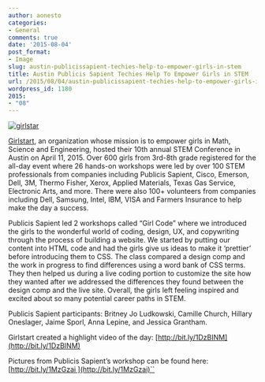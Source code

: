 ```yaml
---
author: aonesto
categories:
- General
comments: true
date: '2015-08-04'
post_format:
- Image
slug: austin-publicissapient-techies-help-to-empower-girls-in-stem
title: Austin Publicis Sapient Techies Help To Empower Girls in STEM
url: /2015/08/04/austin-publicissapient-techies-help-to-empower-girls-in-stem
wordpress_id: 1180
2015:
- "08"
---
```




[![girlstar](/uploads/2015/07/girlstar.jpeg)](/uploads/2015/07/girlstar.jpeg)

[Girlstart](http://www.girlstart.org/), an organization whose mission is to empower girls in Math, Science and Engineering, hosted their 10th annual STEM Conference in Austin on April 11, 2015. Over 600 girls from 3rd-8th grade registered for the all-day event where 26 hands-on workshops were led by over 100 STEM professionals from companies including Publicis Sapient, Cisco, Emerson, Dell, 3M, Thermo Fisher, Xerox, Applied Materials, Texas Gas Service, Electronic Arts, and more. There were also 100+ volunteers from companies including Dell, Samsung, Intel, IBM, VISA and Farmers Insurance to help make the day a success.

Publicis Sapient led 2 workshops called “Girl Code” where we introduced the girls to the wonderful world of coding, design, UX, and copywriting through the process of building a website. We started by putting our content into HTML code and had the girls give us ideas to make it ‘prettier’ before introducing them to CSS. The class compared a design comp and the work in progress to find differences using a word bank of CSS terms. They then helped us during a live coding portion to customize the site how they wanted after we addressed the differences they found between the design comp and the live site. Overall, the girls left feeling inspired and excited about so many potential career paths in STEM.

Publicis Sapient participants: Britney Jo Ludkowski, Camille Church, Hillary Oneslager, Jaime Sporl, Anna Lepine, and Jessica Grantham.

Girlstart created a highlight video of the day: [http://bit.ly/1DzBINM](http://bit.ly/1DzBINM)

Pictures from Publicis Sapient’s workshop can be found here: [http://bit.ly/1MzGzai ](http://bit.ly/1MzGzai)``
